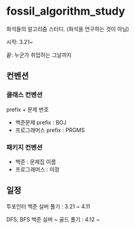 # fossil_algorithm_study
화석들의 알고리즘 스터디. (화석을 연구하는 것이 아님)

시작: 3.21~

끝: 누군가 취업하는 그날까지
## 컨벤션
### 클래스 컨벤션

prefix + 문제 번호

- 백준문제 prefix : BOJ
- 프로그래머스 prefix : PRGMS

### 패키지 컨벤션

- 백준 : 문제집 이름
- 프로그래머스 : 미정
## 일정

투포인터 백준 실버 풀기 : 3.21 ~ 4.11

DFS, BFS 백준 실버 ~ 골드 풀기 : 4.12 ~
